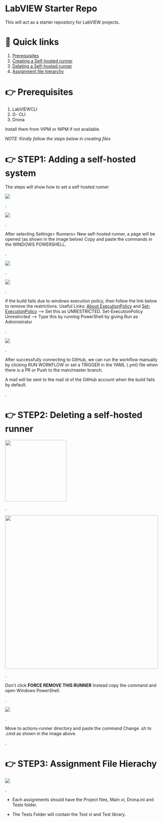 #
# LabVIEW Starter Repo
This will act as a starter repository for LabVIEW projects.

#
# 🔗 Quick links
1. [Prerequisites](#👉-prerequisites)
2. [Creating a Self-hosted runner](#👉-step1-adding-a-self-hosted-system)
3. [Deleting a Self-hosted runner](#👉-step2-deleting-a-self-hosted-runner)
4. [Assignment file hierarchy](#👉-step3-assignment-file-hierachy)


#
# 👉 Prerequisites

1. LabVIEWCLI
2. G- CLI
3. Drona

Install them from VIPM or NIPM if not available.

*NOTE: Kindly follow the steps below in creating files*


#
# 👉 STEP1: Adding a self-hosted system

The steps will show how to set a self hosted runner

<kbd>
<img src="./assets/images/readme%20images/Runner-1.png">
</kbd>

.

<kbd>
<img src="./assets/images/readme%20images/Runner-2.png">
</kbd>

.

After selecting Settings> Runners> New self-hosted runner, a page will be opened (as shown in the image below) 
Copy and paste the commands in the WINDOWS POWERSHELL. 

.

<kbd>
<img src="./assets/images/readme%20images/Runner-3.png">
</kbd>

.

<kbd>
<img src="./assets/images/readme%20images/Runner-4.png">
</kbd>

.

If the build fails due to windows execution policy, then follow the link below to remove the restrictions. Useful Links: 
[About ExecutionPolicy](https://learn.microsoft.com/en-us/powershell/module/microsoft.powershell.core/about/about_execution_policies?view=powershell-7.3) and 
[Set-ExecutionPolicy](https://learn.microsoft.com/en-us/powershell/module/microsoft.powershell.security/set-executionpolicy?view=powershell-7.3) --> Set this as UNRESTRICTED.
Set-ExecutionPolicy Unrestricted --> Type this by running PowerShell by giving Run as Administrator 

.

<kbd>
<img src="./assets/images/readme%20images/Runner-5.png">
</kbd>

.

After successfully connecting to GitHub, we can run the workflow manually by clicking RUN WORKFLOW or set a TRIGGER in the YAML (.yml) file when there is a PR or Push to the main/master branch.  

A mail will be sent to the mail id of the GitHub account when the build fails by default.

.

#
# 👉 STEP2: Deleting a self-hosted runner

<kbd>
<img src="./assets/images/readme%20images/Remove%20Runner.png" height=200">
</kbd>

.

<kbd>
<img src="./assets/images/readme%20images/Remove%20Runner2.png" height="500">
</kbd>

.

Don't click **FORCE REMOVE THIS RUNNER**
Instead copy the command and open Windows PowerShell.

.

<kbd>
<img src="./assets/images/readme%20images/Remove%20Runner3.png">
</kbd>

.

Move to actions-runner directory and paste the command
Change .sh to .cmd as shown in the image above.

.

#
# 👉 STEP3: Assignment File Hierachy


<kbd>
<img src="./assets/images/readme%20images/folderupdate.png">
</kbd>

.

- Each assignments should have the Project files, Main.vi, Drona.ini and Tests folder.

- The Tests Folder will contain the Test vi and Test library.

